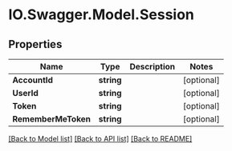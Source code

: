 # IO.Swagger.Model.Session
## Properties

Name | Type | Description | Notes
------------ | ------------- | ------------- | -------------
**AccountId** | **string** |  | [optional] 
**UserId** | **string** |  | [optional] 
**Token** | **string** |  | [optional] 
**RememberMeToken** | **string** |  | [optional] 

[[Back to Model list]](../README.md#documentation-for-models) [[Back to API list]](../README.md#documentation-for-api-endpoints) [[Back to README]](../README.md)

